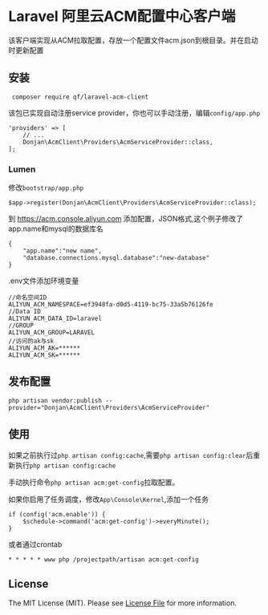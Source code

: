 # Laravel 阿里云ACM配置中心客户端

该客户端实现从ACM拉取配置，存放一个配置文件acm.json到根目录。并在启动时更新配置

## 安装

 ```
  composer require qf/laravel-acm-client
 ```
该包已实现自动注册service provider，你也可以手动注册，编辑`config/app.php`

```
'providers' => [
    // ...
    Donjan\AcmClient\Providers\AcmServiceProvider::class,
];
```
### Lumen

修改`bootstrap/app.php`

```
$app->register(Donjan\AcmClient\Providers\AcmServiceProvider::class);
```

到 https://acm.console.aliyun.com 添加配置，JSON格式,这个例子修改了app.name和mysql的数据库名

```
{
    "app.name":"new name",
    "database.connections.mysql.database":"new-database"
}
```

.env文件添加环境变量

```
//命名空间ID
ALIYUN_ACM_NAMESPACE=ef3948fa-d0d5-4119-bc75-33a5b76126fe
//Data ID
ALIYUN_ACM_DATA_ID=laravel
//GROUP
ALIYUN_ACM_GROUP=LARAVEL
//访问的ak与sk
ALIYUN_ACM_AK=******
ALIYUN_ACM_SK=******
```
## 发布配置

```
php artisan vendor:publish --provider="Donjan\AcmClient\Providers\AcmServiceProvider"
```

## 使用

如果之前执行过`php artisan config:cache`,需要`php artisan config:clear`后重新执行`php artisan config:cache`

手动执行命令`php artisan acm:get-config`拉取配置。

如果你启用了任务调度，修改`App\Console\Kernel`,添加一个任务

```
if (config('acm.enable')) {
    $schedule->command('acm:get-config')->everyMinute();
}
```

或者通过crontab

`* * * * * www php /projectpath/artisan acm:get-config`

## License

The MIT License (MIT). Please see [License File](LICENSE.md) for more information.
